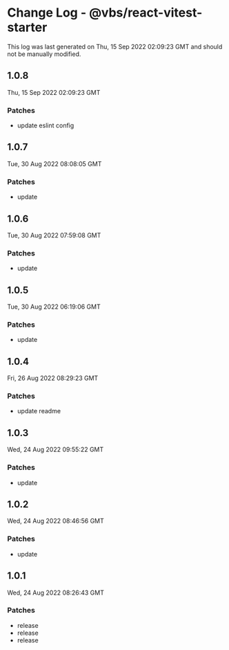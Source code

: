 # Change Log - @vbs/react-vitest-starter

This log was last generated on Thu, 15 Sep 2022 02:09:23 GMT and should not be manually modified.

## 1.0.8
Thu, 15 Sep 2022 02:09:23 GMT

### Patches

- update eslint config

## 1.0.7
Tue, 30 Aug 2022 08:08:05 GMT

### Patches

- update

## 1.0.6
Tue, 30 Aug 2022 07:59:08 GMT

### Patches

- update

## 1.0.5
Tue, 30 Aug 2022 06:19:06 GMT

### Patches

- update

## 1.0.4
Fri, 26 Aug 2022 08:29:23 GMT

### Patches

- update readme

## 1.0.3
Wed, 24 Aug 2022 09:55:22 GMT

### Patches

- update

## 1.0.2
Wed, 24 Aug 2022 08:46:56 GMT

### Patches

- update

## 1.0.1
Wed, 24 Aug 2022 08:26:43 GMT

### Patches

- release
- release
- release

